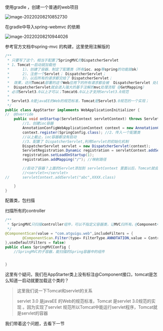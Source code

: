 使用gradle ，创建一个普通的web项目

![image-20220208210852730](https://image.imxyu.cn/file/image-20220208210852730.png)

在gradle中导入spring-webmvc 的依赖

![image-20220208210944026](https://image.imxyu.cn/file/image-20220208210944026.png)



参考官方文档中spring-mvc 的构建，这里使用注解版的

```java
/**
 * 只要写了这个，相当于配置了SpringMVC的DispatcherServlet
 * 1、Tomcat一启动就加载他
 * 		1）、创建了容器、制定了配置类（所有ioc、aop等spring的功能就ok）
 * 		2）、注册一个Servlet；	DispatcherServlet；
 * 		3）、以后所有的请求都交给了 DispatcherServlet；
 * 	效果，访问Tomcat部署的这个Web应用下的所有请求都会被 	DispatcherServlet 处理
 * 	DispatcherServlet就会进入强大的基于注解的mvc处理流程（@GetMapping）
 * 必须Servlet3.0以上才可以；Tomcat6.0以上才支持Servlet3.0规范
 *
 * Servlet3.0是javaEE的Web的规范标准，Tomcat是Servlet3.0规范的一个实现；
 */
public class AppStarter implements WebApplicationInitializer {
//	@Override
	public void onStartup(ServletContext servletContext) throws ServletException {
		//1、创建ioc容器
		AnnotationConfigWebApplicationContext context = new AnnotationConfigWebApplicationContext();
		context.register(SpringConfig.class); //2、传入一个配置类
		//以上截止，ioc容器都没有启动
		//3、配置了 DispatcherServlet,利用Servlet的初始化机制
		DispatcherServlet servlet = new DispatcherServlet(context);
		ServletRegistration.Dynamic registration = servletContext.addServlet("app", servlet);
		registration.setLoadOnStartup(1);
		registration.addMapping("/"); //映射路径

		//启动了容器？上面的Servlet添加到 servletContext 里面以后，Tomcat就会对 DispatcherServlet进行初始化
		//<servlet></servlet>
//		servletContext.addServlet("abc",XXXX.class)

	}
}
```

配置类，包扫描

扫描所有的controller

```java
/**
 * SpringMVC只扫描controller组件，可以不指定父容器类，让MVC扫所有。@Component+@RequestMapping就生效了
 */
@ComponentScan(value = "com.atguigu.web",includeFilters = {
		@ComponentScan.Filter(type= FilterType.ANNOTATION,value = Controller.class)
},useDefaultFilters = false)
public class SpringMVCConfig {
	//SpringMVC的子容器，能扫描的Spring容器中的组件


}
```



这里有个疑问，我们在AppStarter类上没有标注@Component接口，tomcat是怎么知道一启动就要加载这个类的？

> 这里我们说一下Tomcat和servlet的关系
>
> servlet 3.0 是javaEE 的Web的规范标准，Tomcat 是servlet 3.0规范的实现 。因为实现了servlet 规范所以Tomcat中能运行servlet程序，Tomcat就是servlet的容器

我们带着这个问题，去看下一节
